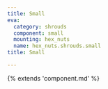 ```yaml
---
title: Small
eva:
  category: shrouds
  component: small
  mounting: hex_nuts
  name: hex_nuts.shrouds.small
title: Small

---
```


{% extends 'component.md' %}